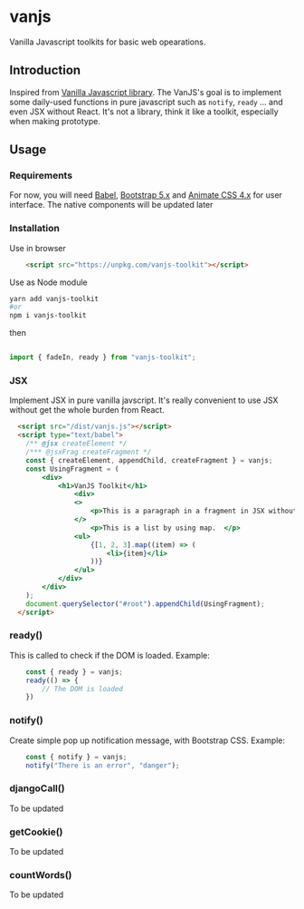 # vanjs

Vanilla Javascript toolkits for basic web opearations.

## Introduction

Inspired from [Vanilla Javascript library](http://vanilla-js.com/). The VanJS's goal is to implement some daily-used functions in pure javascript such as `notify`, `ready` ... and even JSX without React. It's not a library, think it like a toolkit, especially when making prototype.

## Usage

### Requirements

For now, you will need [Babel](https://babeljs.io/), [Bootstrap 5.x](https://getbootstrap.com/) and [Animate CSS 4.x](https://animate.style/) for user interface. The native components will be updated later

### Installation

Use in browser

```html
    <script src="https://unpkg.com/vanjs-toolkit"></script>
```

Use as Node module

```bash
yarn add vanjs-toolkit
#or
npm i vanjs-toolkit
```

then

```javascript

import { fadeIn, ready } from "vanjs-toolkit";

```

### JSX

Implement JSX in pure vanilla javscript. It's really convenient to use JSX without get the whole burden from React.

```html
  <script src="/dist/vanjs.js"></script>
  <script type="text/babel">
    /** @jsx createElement */
    /*** @jsxFrag createFragment */
    const { createElement, appendChild, createFragment } = vanjs;
    const UsingFragment = (
        <div>
            <h1>VanJS Toolkit</h1>
                <div>
                <>
                    <p>This is a paragraph in a fragment in JSX without React.</p>
                </>
                    <p>This is a list by using map.  </p>
                <ul>
                    {[1, 2, 3].map((item) => (
                        <li>{item}</li>
                    ))}
                </ul>
            </div>
        </div>
    );
    document.querySelector("#root").appendChild(UsingFragment);
  </script>
```

### ready()

This is called to check if the DOM is loaded. Example:

```javascript
    const { ready } = vanjs;
    ready(() => {
        // The DOM is loaded
    })

```

### notify()

Create simple pop up notification message, with Bootstrap CSS. Example:

```javascript
    const { notify } = vanjs;
    notify("There is an error", "danger");
```

### djangoCall()

To be updated

### getCookie()

To be updated

### countWords()

To be updated
